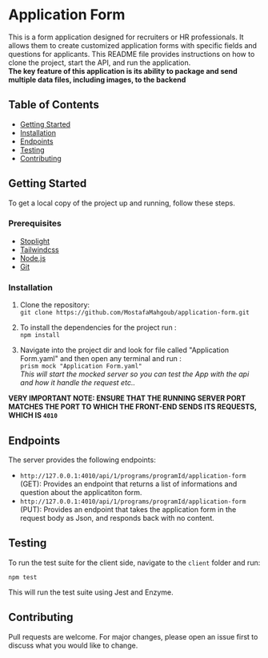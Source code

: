 # Application Form

This is a form application designed for recruiters or HR professionals. It allows them to create customized application forms with specific fields and questions for applicants. This README file provides instructions on how to clone the project, start the API, and run the application.<br>
**The key feature of this application is its ability to package and send multiple data files, including images, to the backend**

## Table of Contents
- [Getting Started](#getting-started)
- [Installation](#installation)
- [Endpoints](#endpoints)
- [Testing](#testing)
- [Contributing](#contributing)

## Getting Started

To get a local copy of the project up and running, follow these steps.

### Prerequisites
- [Stoplight](https://stoplight.io)
- [Tailwindcss](https://tailwindcss.com)
- [Node.js](https://nodejs.org)
- [Git](https://git-scm.com)

### Installation

1. Clone the repository: <br>
`git clone https://github.com/MostafaMahgoub/application-form.git`

2. To install the dependencies for the project run : <br>
`npm install`
3. Navigate into the project dir and look for file called "Application Form.yaml" and then open any terminal and run : <br>
`prism mock "Application Form.yaml"` <br>
*This will start the mocked server so you can test the App with the api and how it handle the request etc..*

**VERY IMPORTANT NOTE: ENSURE THAT THE RUNNING SERVER PORT MATCHES THE PORT TO WHICH THE FRONT-END SENDS ITS REQUESTS, WHICH IS `4010`**



## Endpoints

The server provides the following endpoints:

- `http://127.0.0.1:4010/api/1/programs/programId/application-form` (GET): Provides an endpoint that returns a list of informations and question about the applicatiton form.
- `http://127.0.0.1:4010/api/1/programs/programId/application-form` (PUT): Provides an endpoint that takes the application form in the request body as Json, and responds back with no content.


## Testing


To run the test suite for the client side, navigate to the `client` folder and run:

`npm test`

This will run the test suite using Jest and Enzyme.

## Contributing

Pull requests are welcome. For major changes, please open an issue first to discuss what you would like to change.
